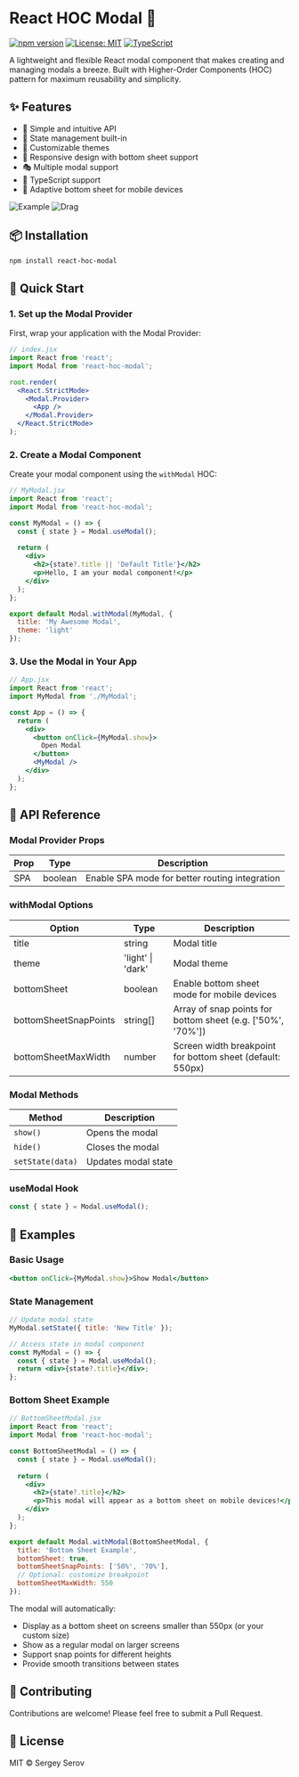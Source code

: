 # React HOC Modal 🚀

[![npm version](https://img.shields.io/npm/v/react-hoc-modal.svg)](https://www.npmjs.com/package/react-hoc-modal)
[![License: MIT](https://img.shields.io/badge/License-MIT-yellow.svg)](https://opensource.org/licenses/MIT)
[![TypeScript](https://img.shields.io/badge/TypeScript-Ready-blue.svg)](https://www.typescriptlang.org/)

A lightweight and flexible React modal component that makes creating and managing modals a breeze. Built with Higher-Order Components (HOC) pattern for maximum reusability and simplicity.

## ✨ Features

- 🎯 Simple and intuitive API
- 🔄 State management built-in
- 🎨 Customizable themes
- 📱 Responsive design with bottom sheet support
- 🎭 Multiple modal support
- 🔌 TypeScript support
- 📱 Adaptive bottom sheet for mobile devices

![Example](https://raw.githubusercontent.com/SergoMorello/react.hoc.modal/master/gif/chrome-capture-2025-6-6.gif)
![Drag](https://raw.githubusercontent.com/SergoMorello/react.hoc.modal/master/gif/chrome-capture-2025-6-9.gif)

## 📦 Installation

```bash
npm install react-hoc-modal
```

## 🚀 Quick Start

### 1. Set up the Modal Provider

First, wrap your application with the Modal Provider:

```jsx
// index.jsx
import React from 'react';
import Modal from 'react-hoc-modal';

root.render(
  <React.StrictMode>
    <Modal.Provider>
      <App />
    </Modal.Provider>
  </React.StrictMode>
);
```

### 2. Create a Modal Component

Create your modal component using the `withModal` HOC:

```jsx
// MyModal.jsx
import React from 'react';
import Modal from 'react-hoc-modal';

const MyModal = () => {
  const { state } = Modal.useModal();
  
  return (
    <div>
      <h2>{state?.title || 'Default Title'}</h2>
      <p>Hello, I am your modal component!</p>
    </div>
  );
};

export default Modal.withModal(MyModal, {
  title: 'My Awesome Modal',
  theme: 'light'
});
```

### 3. Use the Modal in Your App

```jsx
// App.jsx
import React from 'react';
import MyModal from './MyModal';

const App = () => {
  return (
    <div>
      <button onClick={MyModal.show}>
        Open Modal
      </button>
      <MyModal />
    </div>
  );
};
```

## 🔧 API Reference

### Modal Provider Props

| Prop | Type | Description |
|------|------|-------------|
| SPA | boolean | Enable SPA mode for better routing integration |

### withModal Options

| Option | Type | Description |
|--------|------|-------------|
| title | string | Modal title |
| theme | 'light' \| 'dark' | Modal theme |
| bottomSheet | boolean | Enable bottom sheet mode for mobile devices |
| bottomSheetSnapPoints | string[] | Array of snap points for bottom sheet (e.g. ['50%', '70%']) |
| bottomSheetMaxWidth | number | Screen width breakpoint for bottom sheet (default: 550px) |

### Modal Methods

| Method | Description |
|--------|-------------|
| `show()` | Opens the modal |
| `hide()` | Closes the modal |
| `setState(data)` | Updates modal state |

### useModal Hook

```jsx
const { state } = Modal.useModal();
```

## 📝 Examples

### Basic Usage

```jsx
<button onClick={MyModal.show}>Show Modal</button>
```

### State Management

```jsx
// Update modal state
MyModal.setState({ title: 'New Title' });

// Access state in modal component
const MyModal = () => {
  const { state } = Modal.useModal();
  return <div>{state?.title}</div>;
};
```

### Bottom Sheet Example

```jsx
// BottomSheetModal.jsx
import React from 'react';
import Modal from 'react-hoc-modal';

const BottomSheetModal = () => {
  const { state } = Modal.useModal();
  
  return (
    <div>
      <h2>{state?.title}</h2>
      <p>This modal will appear as a bottom sheet on mobile devices!</p>
    </div>
  );
};

export default Modal.withModal(BottomSheetModal, {
  title: 'Bottom Sheet Example',
  bottomSheet: true,
  bottomSheetSnapPoints: ['50%', '70%'],
  // Optional: customize breakpoint
  bottomSheetMaxWidth: 550
});
```

The modal will automatically:
- Display as a bottom sheet on screens smaller than 550px (or your custom size)
- Show as a regular modal on larger screens
- Support snap points for different heights
- Provide smooth transitions between states

## 🤝 Contributing

Contributions are welcome! Please feel free to submit a Pull Request.

## 📄 License

MIT © Sergey Serov
